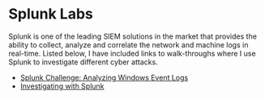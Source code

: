 # Splunk Labs

Splunk is one of the leading SIEM solutions in the market that provides the ability to collect, analyze and correlate the network and machine logs in real-time. Listed below, I have included links to walk-throughs where I use Splunk to investigate different cyber attacks.

- [Splunk Challenge: Analyzing Windows Event Logs](https://github.com/emann615/Splunk-Challenge-Analyzing-Windows-Event-Logs)
- [Investigating with Splunk](https://github.com/emann615/Investigating-with-Splunk)
